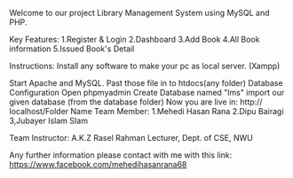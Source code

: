 Welcome to our project Library Management System using MySQL and PHP.

Key Features:
1.Register & Login 2.Dashboard 3.Add Book  4.All Book information 5.Issued Book's Detail

Instructions:
Install any software to make your pc as local server. (Xampp)

Start Apache and MySQL.
Past those file in to htdocs(any folder)
Database Configuration Open phpmyadmin
Create Database named "lms"
import our given database (from the database folder)
Now you are live in: http:// localhost/Folder Name
Team Member:
1.Mehedi Hasan Rana 2.Dipu Bairagi 3,Jubayer Islam SIam

Team Instructor:
A.K.Z Rasel Rahman Lecturer, Dept. of CSE, NWU

Any further information please contact with me with this link: https://www.facebook.com/mehedihasanrana68
